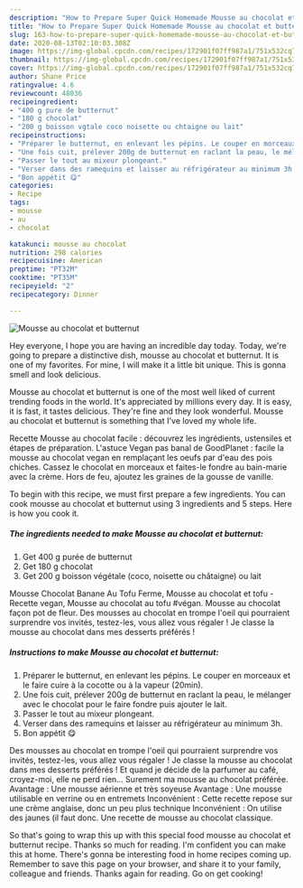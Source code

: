 ```yaml
---
description: "How to Prepare Super Quick Homemade Mousse au chocolat et butternut"
title: "How to Prepare Super Quick Homemade Mousse au chocolat et butternut"
slug: 163-how-to-prepare-super-quick-homemade-mousse-au-chocolat-et-butternut
date: 2020-08-13T02:10:03.308Z
image: https://img-global.cpcdn.com/recipes/172901f07ff987a1/751x532cq70/mousse-au-chocolat-et-butternut-photo-principale-de-la-recette.jpg
thumbnail: https://img-global.cpcdn.com/recipes/172901f07ff987a1/751x532cq70/mousse-au-chocolat-et-butternut-photo-principale-de-la-recette.jpg
cover: https://img-global.cpcdn.com/recipes/172901f07ff987a1/751x532cq70/mousse-au-chocolat-et-butternut-photo-principale-de-la-recette.jpg
author: Shane Price
ratingvalue: 4.6
reviewcount: 48036
recipeingredient:
- "400 g pure de butternut"
- "180 g chocolat"
- "200 g boisson vgtale coco noisette ou chtaigne ou lait"
recipeinstructions:
- "Préparer le butternut, en enlevant les pépins. Le couper en morceaux et le faire cuire à la cocotte ou à la vapeur (20min)."
- "Une fois cuit, prélever 200g de butternut en raclant la peau, le mélanger avec le chocolat pour le faire fondre puis ajouter le lait."
- "Passer le tout au mixeur plongeant."
- "Verser dans des ramequins et laisser au réfrigérateur au minimum 3h."
- "Bon appétit 😋"
categories:
- Recipe
tags:
- mousse
- au
- chocolat

katakunci: mousse au chocolat 
nutrition: 298 calories
recipecuisine: American
preptime: "PT32M"
cooktime: "PT35M"
recipeyield: "2"
recipecategory: Dinner

---
```



![Mousse au chocolat et butternut](https://img-global.cpcdn.com/recipes/172901f07ff987a1/751x532cq70/mousse-au-chocolat-et-butternut-photo-principale-de-la-recette.jpg)

Hey everyone, I hope you are having an incredible day today. Today, we're going to prepare a distinctive dish, mousse au chocolat et butternut. It is one of my favorites. For mine, I will make it a little bit unique. This is gonna smell and look delicious.

Mousse au chocolat et butternut is one of the most well liked of current trending foods in the world. It's appreciated by millions every day. It is easy, it is fast, it tastes delicious. They're fine and they look wonderful. Mousse au chocolat et butternut is something that I've loved my whole life.

Recette Mousse au chocolat facile : découvrez les ingrédients, ustensiles et étapes de préparation. L&#39;astuce Vegan pas banal de GoodPlanet : facile la mousse au chocolat vegan en remplaçant les oeufs par d&#39;eau des pois chiches. Cassez le chocolat en morceaux et faites-le fondre au bain-marie avec la crème. Hors de feu, ajoutez les graines de la gousse de vanille.


To begin with this recipe, we must first prepare a few ingredients. You can cook mousse au chocolat et butternut using 3 ingredients and 5 steps. Here is how you cook it.

<!--inarticleads1-->

##### The ingredients needed to make Mousse au chocolat et butternut:

1. Get 400 g purée de butternut
1. Get 180 g chocolat
1. Get 200 g boisson végétale (coco, noisette ou châtaigne) ou lait


Mousse Chocolat Banane Au Tofu Ferme, Mousse au chocolat et tofu - Recette vegan, Mousse au chocolat au tofu #végan. Mousse au chocolat façon pot de fleur. Des mousses au chocolat en trompe l&#39;oeil qui pourraient surprendre vos invités, testez-les, vous allez vous régaler ! Je classe la mousse au chocolat dans mes desserts préférés ! 

<!--inarticleads2-->

##### Instructions to make Mousse au chocolat et butternut:

1. Préparer le butternut, en enlevant les pépins. Le couper en morceaux et le faire cuire à la cocotte ou à la vapeur (20min).
1. Une fois cuit, prélever 200g de butternut en raclant la peau, le mélanger avec le chocolat pour le faire fondre puis ajouter le lait.
1. Passer le tout au mixeur plongeant.
1. Verser dans des ramequins et laisser au réfrigérateur au minimum 3h.
1. Bon appétit 😋


Des mousses au chocolat en trompe l&#39;oeil qui pourraient surprendre vos invités, testez-les, vous allez vous régaler ! Je classe la mousse au chocolat dans mes desserts préférés ! Et quand je décide de la parfumer au café, croyez-moi, elle ne perd rien… Surement ma mousse au chocolat préférée. Avantage : Une mousse aérienne et très soyeuse Avantage : Une mousse utilisable en verrine ou en entremets Inconvénient : Cette recette repose sur une crème anglaise, donc un peu plus technique Inconvénient : On utilise des jaunes (il faut donc. Une recette de mousse au chocolat classique. 

So that's going to wrap this up with this special food mousse au chocolat et butternut recipe. Thanks so much for reading. I'm confident you can make this at home. There's gonna be interesting food in home recipes coming up. Remember to save this page on your browser, and share it to your family, colleague and friends. Thanks again for reading. Go on get cooking!
